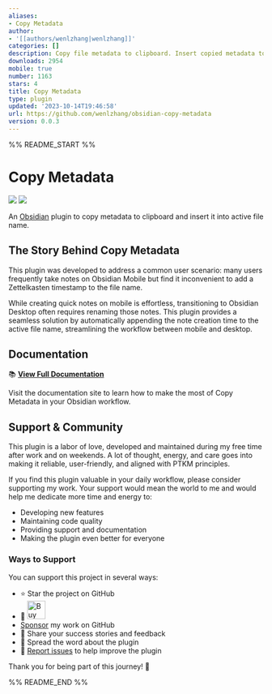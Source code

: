 ```yaml
---
aliases:
- Copy Metadata
author:
- '[[authors/wenlzhang|wenlzhang]]'
categories: []
description: Copy file metadata to clipboard. Insert copied metadata to file name.
downloads: 2954
mobile: true
number: 1163
stars: 4
title: Copy Metadata
type: plugin
updated: '2023-10-14T19:46:58'
url: https://github.com/wenlzhang/obsidian-copy-metadata
version: 0.0.3
---
```


%% README_START %%

# Copy Metadata

![](https://img.shields.io/github/v/release/wenlzhang/obsidian-copy-metadata?style=flat-square) ![](https://img.shields.io/github/downloads/wenlzhang/obsidian-copy-metadata/total)

An [Obsidian](https://obsidian.md/) plugin to copy metadata to clipboard and insert it into active file name.

## The Story Behind Copy Metadata

This plugin was developed to address a common user scenario: many users frequently take notes on Obsidian Mobile but find it inconvenient to add a Zettelkasten timestamp to the file name.

While creating quick notes on mobile is effortless, transitioning to Obsidian Desktop often requires renaming those notes. This plugin provides a seamless solution by automatically appending the note creation time to the active file name, streamlining the workflow between mobile and desktop.

## Documentation

📚 **[View Full Documentation](https://exp.ptkm.net/obsidian-copy-metadata)**

Visit the documentation site to learn how to make the most of Copy Metadata in your Obsidian workflow.

## Support & Community

This plugin is a labor of love, developed and maintained during my free time after work and on weekends. A lot of thought, energy, and care goes into making it reliable, user-friendly, and aligned with PTKM principles.

If you find this plugin valuable in your daily workflow, please consider supporting my work. Your support would mean the world to me and would help me dedicate more time and energy to:

- Developing new features
- Maintaining code quality
- Providing support and documentation
- Making the plugin even better for everyone

### Ways to Support

You can support this project in several ways:

- ⭐ Star the project on GitHub
- 💝 <a href='https://ko-fi.com/C0C66C1TB' target='_blank'><img height='36' style='border:0px;height:36px;' src='https://storage.ko-fi.com/cdn/kofi1.png?v=3' border='0' alt='Buy Me a Coffee' /></a>
- [Sponsor](https://github.com/sponsors/wenlzhang) my work on GitHub
- 💌 Share your success stories and feedback
- 📢 Spread the word about the plugin
- 🐛 [Report issues](https://github.com/wenlzhang/obsidian-copy-metadata/issues) to help improve the plugin

Thank you for being part of this journey! 🙏


%% README_END %%
